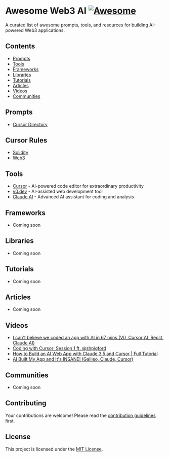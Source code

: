 # Awesome Web3 AI [![Awesome](https://cdn.rawgit.com/sindresorhus/awesome/d7305f38d29fed78fa85652e3a63e154dd8e8829/media/badge.svg)](https://github.com/sindresorhus/awesome)

A curated list of awesome prompts, tools, and resources for building AI-powered Web3 applications.

## Contents

- [Prompts](#prompts)
- [Tools](#tools)
- [Frameworks](#frameworks)
- [Libraries](#libraries)
- [Tutorials](#tutorials)
- [Articles](#articles)
- [Videos](#videos)
- [Communities](#communities)

## Prompts

- [Cursor Directory](https://cursor.directory/)


## Cursor Rules

- [Solidity](cursor-rules/solidity.md)
- [Web3](cursor-rules/web3.md)

## Tools

- [Cursor](https://www.cursor.com/) - AI-powered code editor for extraordinary productivity
- [v0.dev](https://v0.dev/) - AI-assisted web development tool
- [Claude AI](https://claude.ai/) - Advanced AI assistant for coding and analysis

## Frameworks

- Coming soon

## Libraries

- Coming soon


## Tutorials

- Coming soon


## Articles

- Coming soon


## Videos

- [I can't believe we coded an app with AI in 67 mins (V0, Cursor AI, Replit, Claude AI)](https://www.youtube.com/watch?v=kDcM_xwmP3Q)
- [Coding with Cursor: Session 1 ft. @shpigford  ](https://www.youtube.com/watch?v=1CC88QGQiEA)
- [How to Build an AI Web App with Claude 3.5 and Cursor | Full Tutorial](https://www.youtube.com/watch?v=fv1rkctrEPk)
- [AI Built My App and It's INSANE! (Galileo, Claude, Cursor)](https://www.youtube.com/watch?v=-Drtiy4SHEY)


## Communities

- Coming soon


## Contributing

Your contributions are welcome! Please read the [contribution guidelines](CONTRIBUTING.md) first.

## License

This project is licensed under the [MIT License](LICENSE).